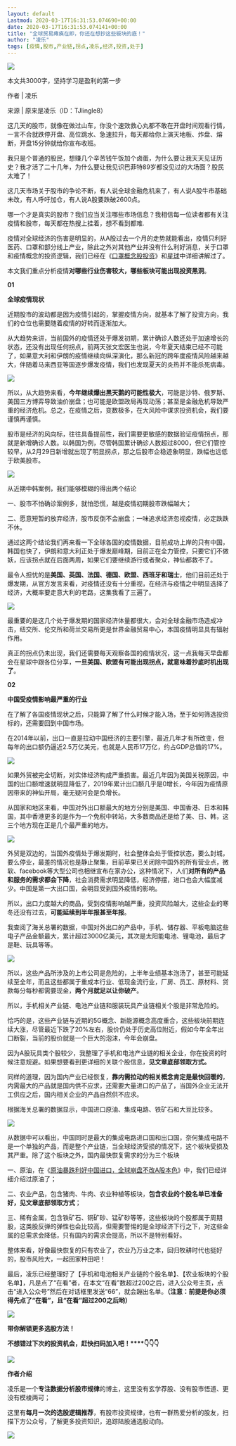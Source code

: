 ```yaml
---
layout: default
Lastmod: 2020-03-17T16:31:53.074690+00:00
date: 2020-03-17T16:31:53.074141+00:00
title: "全球贸易瘫痪在即，你还在想抄这些板块的底！"
author: "凌乐"
tags: [疫情,股市,产业链,拐点,凌乐,经济,投资,处于]
---
```


  

**![](https://images.weserv.nl/?url=https%3A//mmbiz.qpic.cn/mmbiz_gif/bPIib6DnWUA9cWoUMkAzdjoLnTCXh9SgnCBvx6bPEXjVrm4MKI54icvicxzIRFAH65ex4xUvROcJYZWhVkIQxy8mg/640%3Fwx_fmt%3Dgif)**  

本文共3000字，坚持学习是盈利的第一步  

作者 | 凌乐

来源 | 原来是凌乐（ID：TJlingle8）

这几天的股市，就像在做过山车，你没个速效救心丸都不敢在开盘时间观看行情，一言不合就跌停开盘、高位跳水、急速拉升，每天都给你上演天地板、炸盘、熔断，开盘15分钟就给你宣布收班。

我只是个普通的股民，想赚几个辛苦钱午饭加个卤蛋，为什么要让我天天见证历史？我才活了二十几年，为什么要让我见识巴菲特89岁都没见过的大场面？股民太难了！

这几天市场关于股市的争论不断，有人说全球金融危机来了，有人说A股牛市基础未改，有人呼吁加仓，有人说A股要跌破2600点。

哪一个才是真实的股市？我们应当关注哪些市场信息？我相信每一位读者都有关注疫情和股市，每天都在热搜上挂着，想不看到都难.

疫情对全球经济的伤害是明显的，从A股过去一个月的走势就能看出，疫情只利好医药、口罩和部分线上产业，除此之外对其他产业并没有什么利好消息，关于口罩和疫情概念的投资逻辑，我们已经在《[口罩概念股投资](http://mp.weixin.qq.com/s?__biz=MzU0MzU5NzM0OQ==&mid=2247484921&idx=1&sn=e8461cc4ed93a1d3526a1045e5f6332a&chksm=fb09b3b3cc7e3aa5ca612ac29c69437291e8b1cd8a5f1ac9f1be686cbf7044e211e836adb0ee&scene=21#wechat_redirect)》和[星球](http://mp.weixin.qq.com/s?__biz=MzU0MzU5NzM0OQ==&mid=2247485023&idx=2&sn=980eaef917aba379d8839ca806c5c1c0&chksm=fb09b015cc7e39034d65cad7812ebc3e972688ef7dcdd6e719ed70ce472664e7aa9c357ca240&scene=21#wechat_redirect)中详细讲解过了。

本文我们重点分析疫情**对哪些行业伤害较大，哪些板块可能出现投资黑洞**。

**01**

**全球疫情现状**

近期股市的波动都是因为疫情引起的，掌握疫情方向，就基本了解了投资方向，我们的仓位也需要随着疫情的好转而逐渐加大。

从大趋势来讲，当前国外的疫情还处于爆发初期，累计确诊人数还处于加速增长的状态，还没有出现任何拐点，前两天张文宏医生也说，今年夏天结束已经不可能了，如果意大利和伊朗的疫情继续向纵深演化，那么新冠的跨年度疫情风险越来越大，伴随着马来西亚等国逐步爆发疫情，我们也发现夏天的炎热并不能杀死病毒。

![](https://images.weserv.nl/?url=https%3A//mmbiz.qpic.cn/mmbiz_png/bPIib6DnWUAibQWUibSFSb8m0kdANZ0Hjpy8Wf4eIcUzk2kt5AQicCVhJmFsZSQFICVEP9NltuRNYwh6jzuTzPnXmg/640%3Fwx_fmt%3Dpng)

所以，从大趋势来看，**今年继续爆出黑天鹅的可能性极大**，可能是沙特、俄罗斯、美国三方博弈导致油价崩盘；也可能是欧盟政局再现动荡；甚至是金融危机导致严重的经济危机。总之，在疫情之后，变数极多，在大风险中谋求投资机会，我们要谨慎再谨慎。

股市是经济的风向标，往往具备提前性，我们需要更敏感的数据验证疫情拐点，那就是新增确诊人数。以韩国为例，尽管韩国累计确诊人数超过8000，但它们管控较早，从2月29日新增就出现了明显拐点，那之后股市企稳迹象明显，跌幅也远低于欧美股市。

![](https://images.weserv.nl/?url=https%3A//mmbiz.qpic.cn/mmbiz_png/bPIib6DnWUAibQWUibSFSb8m0kdANZ0HjpyYmvYMaLugoGy1IWb6jZNpIp9IdWiaaGDia0ic32lGiavI8JD0RMHicLwoOg/640%3Fwx_fmt%3Dpng)

从近期中韩案例，我们能够模糊的得出两个结论

一、股市不怕确诊案例多，就怕恐慌，越是疫情初期股市跌幅越大；

二、愿意短暂的放弃经济，股市反倒不会崩盘；一味追求经济忽视疫情，必定跌跌不休。

通过这两个结论我们再来看一下全球各国的疫情数据，目前成功上岸的只有中国，韩国也快了，伊朗和意大利正处于爆发巅峰期，目前正在全力管控，只要它们不做妖，应该拐点就在后面两周，如果它们要继续游行或者聚众，神仙都救不了。

最令人担忧的是**美国、英国、法国、德国、欧盟、西班牙和瑞士**，他们目前还处于爆发期，从官方发言来看，对疫情还没有十分重视，在经济与疫情之中明显选择了经济，大概率要走意大利的老路，这集我看了三遍了。

![](https://images.weserv.nl/?url=https%3A//mmbiz.qpic.cn/mmbiz_png/bPIib6DnWUAibQWUibSFSb8m0kdANZ0Hjpy1O574vlNzDsIDyj2HWS2AEpWibXRDySiaBicI2y0y94HEsrv0jHFOVryg/640%3Fwx_fmt%3Dpng)

最重要的是这几个处于爆发期的国家经济体量都很大，会对全球金融市场造成冲击，纽交所、伦交所和荷兰交易所更是世界金融贸易中心，本国疫情明显具有辐射作用。

真正的拐点仍未出现，我们还需要每天观察各国的疫情状况，这一点我每天早盘都会在星球中跟各位分享，**一旦美国、欧盟有可能出现拐点，就意味着抄底时机出现了**。  

**02**

**中国受疫情影响最严重的行业**

  

在了解了各国疫情现状之后，只能算了解了什么时候才能入场，至于如何筛选投资标的，还需要回到中国市场。

在2014年以前，出口一直是拉动中国经济的主要引擎，最近几年才有所改变，但每年的出口额仍逼近2.5万亿美元，也就是人民币17万亿，约占GDP总值的17%。

![](https://images.weserv.nl/?url=https%3A//mmbiz.qpic.cn/mmbiz_png/bPIib6DnWUAibQWUibSFSb8m0kdANZ0HjpyJId9vA9Pt3ORWnbkrVzLI0wJv6I7ZJTVFWAa5PlYJibcwLpoay2pfow/640%3Fwx_fmt%3Dpng)

如果外贸被完全切断，对实体经济构成严重损害。最近几年因为美国关税原因，中国的出口额增速就明显降低了，2019年累计出口额几乎是0增长，今年因为疫情原因带来的神仙开局，毫无疑问会是负增长。

从国家和地区来看，中国对外出口额最大的地方分别是美国、中国香港、日本和韩国，其中香港更多的是作为一个免税中转站，大多数商品还是给了美、日、韩，这三个地方现在正是几个最严重的地方。

![](https://images.weserv.nl/?url=https%3A//mmbiz.qpic.cn/mmbiz_png/bPIib6DnWUAibQWUibSFSb8m0kdANZ0HjpyBLa2NynN41daCgCA5t2RNY41jLSehh3yibc2YJiaTNp74r2wmQkmnibYQ/640%3Fwx_fmt%3Dpng)

外贸是双边的，当国外疫情处于爆发期时，社会整体会处于管控状态，要么封城，要么停业，最差的情况也是静止聚集，目前苹果已关闭除中国外的所有营业点，微软、facebook等大型公司也相继宣布在家办公，这种情况下，人们**对所有的产品和服务的需求都会下降**，社会消费需求明显降低，经济停摆，进口也会大幅度减少。中国是第一大出口国，会明显受到国外疫情的影响。

所以，出口力度越大的商品，受到疫情影响越严重，投资风险越大，这些企业的寒冬还没有过去，**可能延续到半年报甚至年报**。

我查阅了海关总署的数据，中国对外出口的产品中，手机、储存器、平板电脑这些电子产品金额最大，累计超过3000亿美元，其次是太阳能电池、锂电池，最后才是鞋、玩具等等。

![](https://images.weserv.nl/?url=https%3A//mmbiz.qpic.cn/mmbiz_png/bPIib6DnWUAibQWUibSFSb8m0kdANZ0HjpyOk9ibDyMuUApQ7Ysmicc3KNPny5gKdXLK6OpDvb4kzYWXxP8SPPtIU4w/640%3Fwx_fmt%3Dpng)

所以，这些产品所涉及的上市公司是危险的，上半年业绩基本泡汤了，甚至可能延续至全年，而且这些都属于重成本行业、低现金流行业，厂房、员工、原材料、贷款每分每秒都需要现金，**两个月就足以让你破产**。

所以，手机相关产业链、电池产业链和服装玩具产业链相关个股是非常危险的。

恰巧的是，这些产业链与近期的5G概念、新能源概念高度重合，这些板块前期连续大涨，尽管最近下跌了20%左右，股价仍处于历史高位附近，假如今年全年出口断裂，当前的股价就是一个巨大的泡沫，今年会崩盘。

因为A股玩具类个股较少，我整理了手机和电池产业链的相关企业，你在投资的时候注意规避。如果想要看到更详细的关联个股信息，**见文章底部领取方式。**

同样的道理，因为国内产业已经恢复，**靠内需拉动的相关概念肯定是最快回暖的**，内需最大的产品就是国内供不应求，还需要大量进口的产品了，当国外企业无法开工供应之后，国内相关企业的产品自然供不应求。

根据海关总署的数据显示，中国进口原油、集成电路、铁矿石和大豆比较多。

![](https://images.weserv.nl/?url=https%3A//mmbiz.qpic.cn/mmbiz_png/bPIib6DnWUAibQWUibSFSb8m0kdANZ0HjpyqQt6ibUkALyQic49kwibLpFQyQSaadyib4pibQtI7BlcDTraZsp6qpxZrZA/640%3Fwx_fmt%3Dpng)

从数据中可以看出，中国同时是最大的集成电路进口国和出口国，奈何集成电路不是一个单独的产品，而是整个产业链，当全球经济受损的情况下，这个板块受损及其严重。除了这个板块之外，国内最快恢复需求的分为三个板块

一、原油，在《[原油暴跌利好中国进口，全球崩盘不改A股本色](http://mp.weixin.qq.com/s?__biz=MzU0MzU5NzM0OQ==&mid=2247485387&idx=1&sn=8cb16dca6c384ce3e3c7960d0244a915&chksm=fb09b181cc7e3897156a620f56c576ca4e289b6a8b8d66d74e6973e47b29dfd3310df3b8e99e&scene=21#wechat_redirect)》中，我们已经详细介绍过原油了；

二、农业产品，包含猪肉、牛肉、农业种植等板块，**包含农业的个股名单已准备好，见文章底部领取方式**；

三、稀有金属，包含铁矿石、铜矿砂、锰矿砂等等，这些板块的个股都属于周期股，这类股反弹的弹性也会比较高，但需要警惕的是全球经济下行之下，对这些金属的总需求会降低，只有国内的需求会提高，所以不是特别看好。

整体来看，好像最快恢复的只有农业了，农业乃万业之本，回归牧耕时代也挺好的，股市风险大，一起回家种田吧！  

最后，凌乐已经整理好了【手机和电池相关产业链的个股名单】、【农业板块的个股名单】，凡是点了“在看”者，在本文“在看”数超过200之后，进入公众号主页，点击“进入公众号”然后在对话框里发送“66”，就会蹦出名单。**（注意：前提是你必须得先点了“在看”，且“在看”超过200之后哟）**

  

  

![](https://images.weserv.nl/?url=https%3A//mmbiz.qpic.cn/mmbiz_gif/W3ub8MUh5CicxJaUc1SQFzgToIS9p14Uib71evEUZYicU3lq8VK9HhRWOsqiaR3zEboJOiau8yWaNADLjyTNclmUiaKw/640)

  

  

****带你解锁更多选股方法**！**

**不想错过下次的投资机会，赶快扫码加入吧！****👇👇👇**

![](https://images.weserv.nl/?url=https%3A//mmbiz.qpic.cn/mmbiz_jpg/bPIib6DnWUAibQWUibSFSb8m0kdANZ0HjpyPReu5XgMUTF6EhaArV05JhcA9ICuSjoDMrMBWMQTrSG8SP5yZdRW9w/640%3Fwx_fmt%3Djpeg)

**作者介绍**  

凌乐是一个**专注数据分析股市规律**的博主，这里没有玄学荐股、没有股市悟道、更没有模棱两可；

这里有**每月一次的选股逻辑推荐**，有股市投资规律，也有一群热爱分析的股友，扫描下方公众号，了解更多投资知识，追踪陆股通选股动向。

![](https://images.weserv.nl/?url=https%3A//mmbiz.qpic.cn/mmbiz_jpg/bPIib6DnWUAicSKQsV2DpbowYtkibKZH7w6dzHHwjdPJUqziaSmHibGFNk8wpQIIvwRRbZfXZiaM1b6ZeoEicuqmiaOzKg/640%3Fwx_fmt%3Djpeg)

